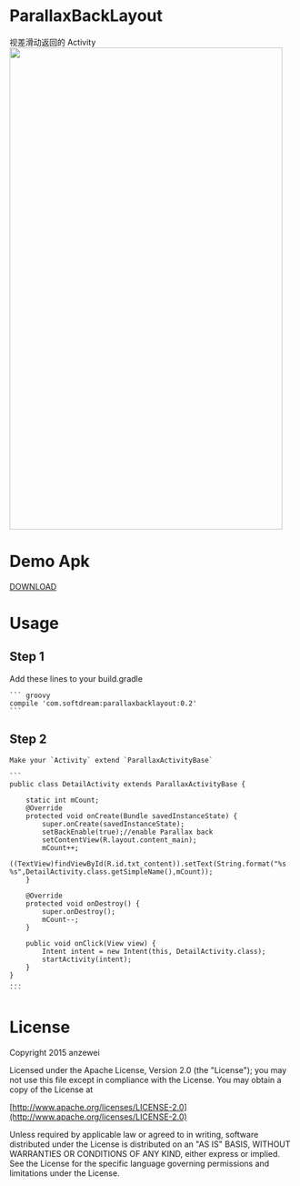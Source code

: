 # ParallaxBackLayout
视差滑动返回的 Activity
<img width="480" height="847" src="https://github.com/anzewei/ParallaxBackLayout/blob/master/ext/v0.2.gif" />

# Demo Apk

<a href="https://github.com/anzewei/ParallaxBackLayout/blob/master/ext/demo.apk?raw=true">DOWNLOAD</a>

# Usage

## Step 1
   Add these lines to your build.gradle

	``` groovy
	compile 'com.softdream:parallaxbacklayout:0.2'
	```
	
## Step 2
	Make your `Activity` extend `ParallaxActivityBase`

	```
	public class DetailActivity extends ParallaxActivityBase {

		static int mCount;
		@Override
		protected void onCreate(Bundle savedInstanceState) {
			super.onCreate(savedInstanceState);
			setBackEnable(true);//enable Parallax back
			setContentView(R.layout.content_main);
			mCount++;
			((TextView)findViewById(R.id.txt_content)).setText(String.format("%s %s",DetailActivity.class.getSimpleName(),mCount));
		}

		@Override
		protected void onDestroy() {
			super.onDestroy();
			mCount--;
		}

		public void onClick(View view) {
			Intent intent = new Intent(this, DetailActivity.class);
			startActivity(intent);
		}
	}
	...
	```

# License

Copyright 2015 anzewei

Licensed under the Apache License, Version 2.0 (the "License"); you may not use this file except in compliance with the License. You may obtain a copy of the License at

[http://www.apache.org/licenses/LICENSE-2.0](http://www.apache.org/licenses/LICENSE-2.0)

Unless required by applicable law or agreed to in writing, software distributed under the License is distributed on an "AS IS" BASIS, WITHOUT WARRANTIES OR CONDITIONS OF ANY KIND, either express or implied. See the License for the specific language governing permissions and limitations under the License.